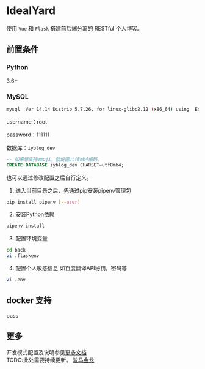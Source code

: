 # IdealYard

使用 `Vue` 和 `Flask` 搭建前后端分离的 RESTful 个人博客。
## 前置条件  
### Python

3.6+

### MySQL

```bash
mysql  Ver 14.14 Distrib 5.7.26, for linux-glibc2.12 (x86_64) using  EditLine wrapper
```
username：root

password：111111

数据库：`iyblog_dev`
```sql
-- 如果想支持emoji，就设置utf8mb4编码。
CREATE DATABASE iyblog_dev CHARSET=utf8mb4;
```

也可以通过修改配置之后自行定义。

1. 进入当前目录之后，先通过pip安装pipenv管理包
```bash
pip install pipenv [--user]
```
2. 安装Python依赖
```bash
pipenv install 
```
3. 配置环境变量
```bash
cd back
vi .flaskenv
```
4. 配置个人敏感信息
如百度翻译API秘钥，密码等
```bash
vi .env
```
## docker 支持
pass

## 更多
开发模式配置及说明参见[更多文档](./document/)  
TODO:此处需要持续更新。
[骏马金龙](https://www.cnblogs.com/f-ck-need-u/)
